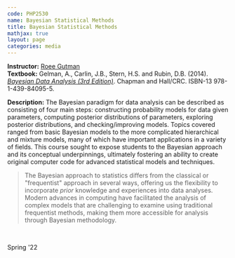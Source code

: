 ```yaml
---
code: PHP2530 
name: Bayesian Statistical Methods
title: Bayesian Statistical Methods
mathjax: true
layout: page
categories: media
---
```


**Instructor:** [Roee Gutman](https://vivo.brown.edu/display/rg5) <br>
**Textbook:** Gelman, A., Carlin, J.B., Stern, H.S. and Rubin, D.B. (2014). [*Bayesian Data Analysis (3rd Edition)*](http://www.stat.columbia.edu/~gelman/book/BDA3.pdf). Chapman and Hall/CRC. ISBN-13 978-1-439-84095-5.

**Description:**  The Bayesian paradigm for data analysis can be described as consisting of four main steps: constructing probability models for data given parameters, computing posterior distributions of parameters, exploring posterior distributions, and checking/improving models. Topics covered ranged from basic Bayesian models to the more complicated hierarchical and mixture models, many of which have important applications in a variety of fields. This course sought to expose students to the Bayesian approach and its conceptual underpinnings, ultimately fostering an ability to create original computer code for advanced statistical models and techniques. 

> The Bayesian approach to statistics differs from the classical or "frequentist" approach in several ways, offering us the flexibility to incorporate *prior* knowledge and experiences into data analyses. Modern advances in computing have facilitated the analysis of complex models that are challenging to examine using traditional frequentist methods, making them more accessible for analysis through Bayesian methodology.

&nbsp;

Spring '22
